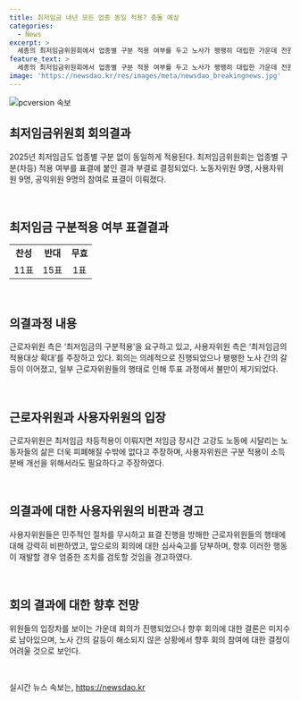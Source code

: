 ```yaml
---
title: 최저임금 내년 모든 업종 동일 적용? 충돌 예상
categories:
  - News
excerpt: >
  세종의 최저임금위원회에서 업종별 구분 적용 여부를 두고 노사가 팽팽히 대립한 가운데 전원회의가 열렸다. 결정 과정에서는 일부 근로자위원이 투표를 방해하는 행위를 일으키기도 했다. 사용자위원은 이에 대해 민주적 절차를 무시하는 행위로 강하게 비판했고, 향후 회의 참여에 대해 신중히 고민할 필요가 있다고 밝혔다. 이에 대해 최저임금위원회는 향후 이러한 행동에 대해 강력히 대응할 것이라고 경고하며, 다음 회의는 4일로 예정되어 있다. 노동계와 경영계는 최저임금에 대한 견해가 엇갈리고 있으며, 실질임금 인상 등을 요구하는 노동계와 동결을 주장하는 경영계 사이의 갈등은 여전히 이어지고 있다.
feature_text: >
  세종의 최저임금위원회에서 업종별 구분 적용 여부를 두고 노사가 팽팽히 대립한 가운데 전원회의가 열렸다. 결정 과정에서는 일부 근로자위원이 투표를 방해하는 행위를 일으키기도 했다. 사용자위원은 이에 대해 민주적 절차를 무시하는 행위로 강하게 비판했고, 향후 회의 참여에 대해 신중히 고민할 필요가 있다고 밝혔다. 이에 대해 최저임금위원회는 향후 이러한 행동에 대해 강력히 대응할 것이라고 경고하며, 다음 회의는 4일로 예정되어 있다. 노동계와 경영계는 최저임금에 대한 견해가 엇갈리고 있으며, 실질임금 인상 등을 요구하는 노동계와 동결을 주장하는 경영계 사이의 갈등은 여전히 이어지고 있다.
image: 'https://newsdao.kr/res/images/meta/newsdao_breakingnews.jpg'
---
```


<p><img src="https://newsdao.kr/res/images/meta/newsdao_breakingnews.jpg" alt="pcversion 속보" /></p>

<h2 data-ke-size="size26">최저임금위원회 회의결과</h2>

<p>2025년 최저임금도 업종별 구분 없이 동일하게 적용된다. 최저임금위원회는 업종별 구분(차등) 적용 여부를 표결에 붙인 결과 부결로 결정되었다. 노동자위원 9명, 사용자위원 9명, 공익위원 9명의 참여로 표결이 이뤄졌다.</p>

<p data-ke-size="size16">&nbsp;</p>

<h2 data-ke-size="size26">최저임금 구분적용 여부 표결결과</h2>

<div>
    <table>
        <tbody>
            <tr>
                <td style="text-align: center; height: 17px;"><b>찬성</b></td>
                <td style="text-align: center; height: 17px;"><b>반대</b></td>
                <td style="text-align: center; height: 17px;"><b>무효</b></td>
            </tr>
            <tr>
                <td style="text-align: center; height: 17px;">11표</td>
                <td style="text-align: center; height: 17px;">15표</td>
                <td style="text-align: center; height: 17px;">1표</td>
            </tr>
        </tbody>
    </table>
</div>

<p data-ke-size="size16">&nbsp;</p>

<h2 data-ke-size="size26">의결과정 내용</h2>

<p>근로자위원 측은 ‘최저임금의 구분적용’을 요구하고 있고, 사용자위원 측은 ‘최저임금의 적용대상 확대’를 주장하고 있다. 회의는 의례적으로 진행되었으나 팽팽한 노사 간의 갈등이 이어졌고, 일부 근로자위원들의 행태로 인해 투표 과정에서 불만이 제기되었다.</p>

<p data-ke-size="size16">&nbsp;</p>

<h2 data-ke-size="size26">근로자위원과 사용자위원의 입장</h2>

<p>근로자위원은 최저임금 차등적용이 이뤄지면 저임금 장시간 고강도 노동에 시달리는 노동자들의 삶은 더욱 피폐해질 수밖에 없다고 주장하며, 사용자위원은 구분 적용이 소득 분배 개선을 위해서라도 필요하다고 주장하였다.</p>

<p data-ke-size="size16">&nbsp;</p>

<h2 data-ke-size="size26">의결과에 대한 사용자위원의 비판과 경고</h2>

<p>사용자위원들은 민주적인 절차를 무시하고 표결 진행을 방해한 근로자위원들의 행태에 대해 강력히 비판하였고, 앞으로의 회의에 대한 심사숙고를 당부하며, 향후 이러한 행동이 재발할 경우 엄중한 조치를 검토할 것임을 경고하였다.</p>

<p data-ke-size="size16">&nbsp;</p>

<h2 data-ke-size="size26">회의 결과에 대한 향후 전망</h2>

<p>위원들의 입장차를 보이는 가운데 회의가 진행되었으나 향후 회의에 대한 결론은 미지수로 남아있으며, 노사 간의 갈등이 해소되지 않은 상황에서 향후 회의 참여에 대한 결정이 어려울 것으로 보인다.</p>

<p data-ke-size="size16">&nbsp;</p>
실시간 뉴스 속보는, <a href="https://newsdao.kr" rel="dofollow">https://newsdao.kr</a>


